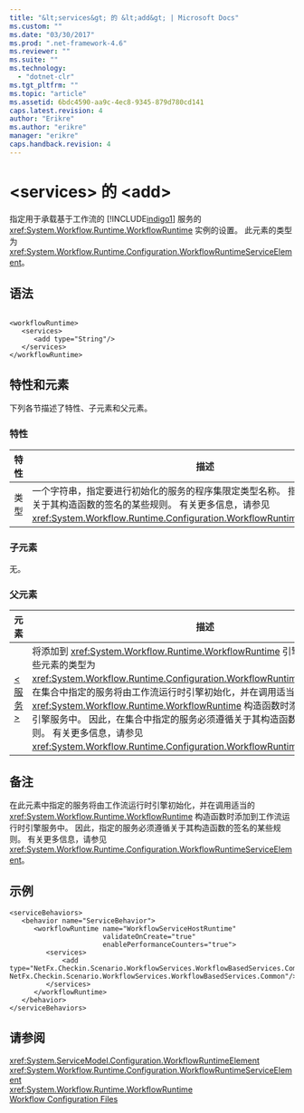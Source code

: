 ```yaml
---
title: "&lt;services&gt; 的 &lt;add&gt; | Microsoft Docs"
ms.custom: ""
ms.date: "03/30/2017"
ms.prod: ".net-framework-4.6"
ms.reviewer: ""
ms.suite: ""
ms.technology: 
  - "dotnet-clr"
ms.tgt_pltfrm: ""
ms.topic: "article"
ms.assetid: 6bdc4590-aa9c-4ec8-9345-879d780cd141
caps.latest.revision: 4
author: "Erikre"
ms.author: "erikre"
manager: "erikre"
caps.handback.revision: 4
---
```

# &lt;services&gt; 的 &lt;add&gt;
指定用于承载基于工作流的 [!INCLUDE[indigo1](../../../../../includes/indigo1-md.md)] 服务的 <xref:System.Workflow.Runtime.WorkflowRuntime> 实例的设置。  此元素的类型为 <xref:System.Workflow.Runtime.Configuration.WorkflowRuntimeServiceElement>。  
  
## 语法  
  
```  
  
<workflowRuntime>  
   <services>  
      <add type="String"/>  
   </services>  
</workflowRuntime>  
```  
  
## 特性和元素  
 下列各节描述了特性、子元素和父元素。  
  
### 特性  
  
|特性|描述|  
|--------|--------|  
|类型|一个字符串，指定要进行初始化的服务的程序集限定类型名称。  指定的服务必须遵循关于其构造函数的签名的某些规则。  有关更多信息，请参见<xref:System.Workflow.Runtime.Configuration.WorkflowRuntimeServiceElement>。|  
  
### 子元素  
 无。  
  
### 父元素  
  
|元素|描述|  
|--------|--------|  
|[\<服务\>](../../../../../docs/framework/configure-apps/file-schema/wcf/services-of-workflowruntime.md)|将添加到 <xref:System.Workflow.Runtime.WorkflowRuntime> 引擎的服务的集合。  这些元素的类型为 <xref:System.Workflow.Runtime.Configuration.WorkflowRuntimeServiceElement>。  在集合中指定的服务将由工作流运行时引擎初始化，并在调用适当的 <xref:System.Workflow.Runtime.WorkflowRuntime> 构造函数时添加到工作流运行时引擎服务中。  因此，在集合中指定的服务必须遵循关于其构造函数的签名的某些规则。  有关更多信息，请参见<xref:System.Workflow.Runtime.Configuration.WorkflowRuntimeServiceElement>。|  
  
## 备注  
 在此元素中指定的服务将由工作流运行时引擎初始化，并在调用适当的 <xref:System.Workflow.Runtime.WorkflowRuntime> 构造函数时添加到工作流运行时引擎服务中。  因此，指定的服务必须遵循关于其构造函数的签名的某些规则。  有关更多信息，请参见<xref:System.Workflow.Runtime.Configuration.WorkflowRuntimeServiceElement>。  
  
## 示例  
  
```  
<serviceBehaviors>  
   <behavior name="ServiceBehavior">  
      <workflowRuntime name="WorkflowServiceHostRuntime"  
                       validateOnCreate="true"  
                       enablePerformanceCounters="true">  
         <services>  
             <add type="NetFx.Checkin.Scenario.WorkflowServices.WorkflowBasedServices.Common.TestPersistenceService.FilePersistenceService, NetFx.Checkin.Scenario.WorkflowServices.WorkflowBasedServices.Common"/>  
         </services>  
      </workflowRuntime>  
   </behavior>  
</serviceBehaviors>  
```  
  
## 请参阅  
 <xref:System.ServiceModel.Configuration.WorkflowRuntimeElement>   
 <xref:System.Workflow.Runtime.Configuration.WorkflowRuntimeServiceElement>   
 <xref:System.Workflow.Runtime.WorkflowRuntime>   
 [Workflow Configuration Files](http://msdn.microsoft.com/zh-cn/ada4bb90-6c9d-4f3d-a9d0-b559bb0f9909)